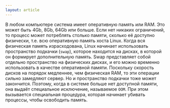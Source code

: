 ```yaml
---
layout: article
---
```


В любом компьютере система имеет оперативную память или RAM. Это может быть 4Gb, 8Gb, 64Gb или больше. Если нет никаких ограничений, то процесс может потреблять столько памяти, сколько её доступно физически, т.е. всю оперативную память хоста Linux. Когда вся физическая память израсходована, Linux начинает использовать пространство подкачки (`swap`), которое находится на дисках, в которой он формирует дополнительную память. Swap представляет собой отдельно пространство на физических дисках, и его можно временно использовать в качестве оперативной памяти. Поскольку скорость дисков на порядок медленнее, чем физическая RAM, то эти операции сильно замедляют сервер. Но и пространство подкачки тоже может закончится. Поэтому, когда в системе больше нет доступной памяти, она выдаёт специальное исключение, называемое `OOM`. При этом вызывается специальная процедура, которая начинает убивать процессы, чтобы освободить память.
